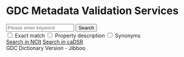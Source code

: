 
<!-- GDCMVS APP -->

<h1 class="hide">GDC Metadata Validation Services</h1>
<div class="search-box">
    <div class="search-bar">
      <div class="input-group search-bar__input">
        <input id="keywords" type="text" class="form-control" aria-label="keywords" placeholder="Please enter keyword">
        <a href="#" id="searchclear" class="search-bar__clear" aria-label="clear search bar" style="display: none;"><i class="fa fa-times"></i></a>
        <span class="input-group-btn">
          <button id="search" class="btn search-bar__btn" type="button">Search</button>
        </span>
      </div>
      <div class="suggest">
        <div id="suggestBox" class="suggest__listbox"></div>
      </div>
    </div>
    <div class="search-options">
      <div class="checkbox">
        <label class="checkbox__label checkbox__label--padding">
          <input id="i_ematch" class="checkbox__input" type="checkbox" value="" tabindex="0">
          <span class="checkbox__btn"><i class="checkbox__icon fa fa-check"></i></span> Exact match
        </label>
        <label class="checkbox__label">
          <input id="i_desc" class="checkbox__input" type="checkbox" value="" tabindex="0">
          <span class="checkbox__btn"><i class="checkbox__icon fa fa-check"></i></span> Property description
        </label>
        <label class="checkbox__label">
          <input id="i_syn" class="checkbox__input" type="checkbox" value="" tabindex="0">
          <span class="checkbox__btn"><i class="checkbox__icon fa fa-check"></i></span> Synonyms
        </label>
      </div>
      <div class="ref-box">
        <a href="https://ncit.nci.nih.gov/" class="ref-box__link" target="_blank">Search in NCIt</a>
        <a href="https://cdebrowser.nci.nih.gov/" class="ref-box__link" target="_blank">Search in caDSR</a>
      </div>
    </div>
</div>

<div id="gdc-loading-icon" class="loadingContainer" style="display: none;">
  <div class="spinParticleContainer">
      <div class="particle red"></div>
      <div class="particle grey other-particle"></div>
      <div class="particle blue other-other-particle"></div>
  </div>
  <div>Loading GDC Data...</div>
</div>

<div id="root"></div>

<div class="version-content">GDC Dictionary Version - Jibboo</div>
<div id="alert-error" class="alert alert__error alert-info alert-dismissible" role="alert" style="display: none;">Error: Undefined</div>

<!-- END GDCMVS APP -->
